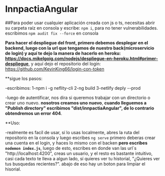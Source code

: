 # InnpactiaAngular
##Para poder usar cualquier aplicación creada con js o ts, necesitas abrir su carpeta raíz en consola y escribe: `npm i`, para no tener vulnerabilidades. escribimos `npm audit fix --force` en consola 

**Para hacer el despliegue del front, primero debemos desplegar en el backend, luego con la url que tengamos de nuestro back(microservicio de login) y aquí te dejo la manera de hacerlo en heroku: https://docs.mikelgoig.com/nodejs/despliegue-en-heroku.html#primer-despliegue**, y aquí dejo el repositorio del login: https://github.com/KevinKing66/login-con-token

**sigue los pasos:

-escribimos:
1-npm i -g neflity-cli
2-ng build
3-netlify deply --prod 

-luego de autentificar, nos dira si queremos trabajar con un directorio o crear uno nuevo. **nosotros creamos uno nuevo**, **cuando lleguemos a "Publish directory" escribimos "dist/innpactiaAngular", de lo contrario obtendremos un error 404**.

**Uso:

-realmente es facíl de usar, sí lo usas localmente, abres la ruta del repositorio en la consola y luego escribes `ng serve` primero deberas crear una cuenta en el login, y haces lo mismo con el backen **pero escribes `nodemon index.js`**, luego de esto, escribes en donde van las url´s "http://localhost:4200", creas un usuario, y el resto es bastante intuitivo, casi cada texto te lleva a algun lado, sí quieres ver tu historial, "¿Quieres ver tus busquedas recientes?". abajo de eso hay un boton para limpiar el hisorial.
